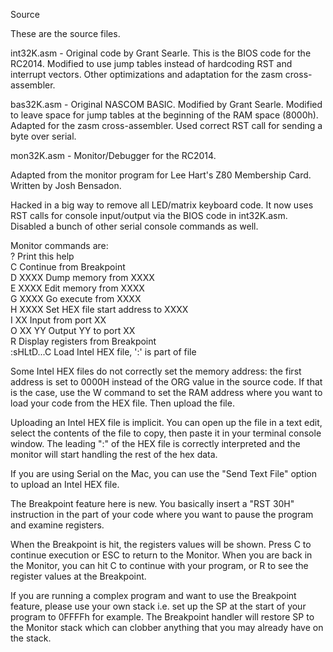 Source
<p>
These are the source files.
<p>
int32K.asm - Original code by Grant Searle. This is the BIOS code for the RC2014. 
Modified to use jump tables instead of hardcoding RST and interrupt vectors. 
Other optimizations and adaptation for the zasm cross-assembler.
<p>
bas32K.asm - Original NASCOM BASIC. Modified by Grant Searle. Modified to leave space for jump tables at the beginning of the RAM space (8000h). Adapted for the zasm cross-assembler. Used correct RST call for sending a byte over serial.
<p>
mon32K.asm - Monitor/Debugger for the RC2014.
<p>Adapted from the monitor program for Lee Hart's Z80 Membership Card. Written by Josh Bensadon. 
<p>
Hacked in a big way to remove all LED/matrix keyboard code. 
It now uses RST calls for console input/output via the BIOS code in int32K.asm. 
Disabled a bunch of other serial console commands as well. 
<p>
Monitor commands are:<br>
?              Print this help<br>
C              Continue from Breakpoint<br>
D XXXX         Dump memory from XXXX<br>
E XXXX         Edit memory from XXXX<br>
G XXXX         Go execute from XXXX<br>
H XXXX         Set HEX file start address to XXXX<br>
I XX           Input from port XX<br>
O XX YY        Output YY to port XX<br>
R              Display registers from Breakpoint<br>
:sHLtD...C     Load Intel HEX file, ':' is part of file<br>
<p>
Some Intel HEX files do not correctly set the memory address: the first address is set to 0000H instead of the ORG value in the source code. If that is the case, use the W command to set the RAM address where you want to load your code from the HEX file. Then upload the file.
<p>
Uploading an Intel HEX file is implicit. You can open up the file in a text edit, select the contents of the file to copy, then paste it in your terminal console window. The leading ":" of the HEX file is correctly interpreted and the monitor will start handling the rest of the hex data.
<p>
If you are using Serial on the Mac, you can use the "Send Text File" option to upload an Intel HEX file.
<p>
The Breakpoint feature here is new. You basically insert a "RST 30H" instruction in the part of your code where you want to pause the program and examine registers.
<p>
When the Breakpoint is hit, the registers values will be shown. Press C to continue execution or ESC to return to the Monitor. When you are back in the Monitor, you can hit C to continue with your program, or R to see the register values at the Breakpoint.
<p>
If you are running a complex program and want to use the Breakpoint feature, please use your own stack i.e. set up the SP at the start of your program to 0FFFFh for example. The Breakpoint handler will restore SP to the Monitor stack which can clobber anything that you may already have on the stack.

